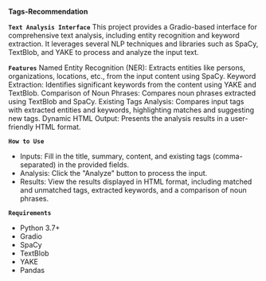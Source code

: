 **Tags-Recommendation**

**`Text Analysis Interface`**
This project provides a Gradio-based interface for comprehensive text analysis, including entity recognition and keyword extraction. It leverages several NLP techniques and libraries such as SpaCy, TextBlob, and YAKE to process and analyze the input text.

**`Features`**
Named Entity Recognition (NER): Extracts entities like persons, organizations, locations, etc., from the input content using SpaCy.
Keyword Extraction: Identifies significant keywords from the content using YAKE and TextBlob.
Comparison of Noun Phrases: Compares noun phrases extracted using TextBlob and SpaCy.
Existing Tags Analysis: Compares input tags with extracted entities and keywords, highlighting matches and suggesting new tags.
Dynamic HTML Output: Presents the analysis results in a user-friendly HTML format.

**`How to Use`**
- Inputs: Fill in the title, summary, content, and existing tags (comma-separated) in the provided fields.
- Analysis: Click the "Analyze" button to process the input.
- Results: View the results displayed in HTML format, including matched and unmatched tags, extracted keywords, and a comparison of noun phrases.

**`Requirements`**
- Python 3.7+
- Gradio
- SpaCy
- TextBlob
- YAKE
- Pandas
